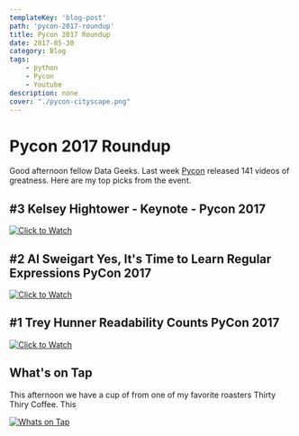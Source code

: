 ```yaml
---
templateKey: 'blog-post'
path: 'pycon-2017-roundup'
title: Pycon 2017 Roundup
date: 2017-05-30
category: Blog
tags:
    - python
    - Pycon
    - Youtube
description: none
cover: "./pycon-cityscape.png"
---
```



# Pycon 2017 Roundup

Good afternoon fellow Data Geeks.  Last week [Pycon](https://www.youtube.com/channel/UCrJhliKNQ8g0qoE_zvL8eVg) released 141 videos of greatness.  Here are my top picks from the event.




## \#3 Kelsey Hightower - Keynote - Pycon 2017
[![Click to Watch](http://img.youtube.com/vi/u_iAXzy3xBA/0.jpg)](http://www.youtube.com/watch?v=u_iAXzy3xBA&t=1795s "Click to Watch")


## \#2 Al Sweigart Yes, It's Time to Learn Regular Expressions PyCon 2017
[![Click to Watch](http://img.youtube.com/vi/abrcJ9MpF60/0.jpg)](http://www.youtube.com/watch?v=abrcJ9MpF60 "Click to Watch")



## \#1 Trey Hunner Readability Counts PyCon 2017

[![Click to Watch](http://img.youtube.com/vi/knMg6G9_XCg/0.jpg)](http://www.youtube.com/watch?v=knMg6G9_XCg "Click to Watch")


## What's on Tap

This afternoon we have a cup of from one of my favorite roasters Thirty Thiry Coffee.  This

[![Whats on Tap](http://www.thirty-thirtycoffee.com/wp-content/uploads/2016/09/thirty-thirty-peoria-logo.png)](http://www.thirty-thirtycoffee.com/ "Whats on Tap")
